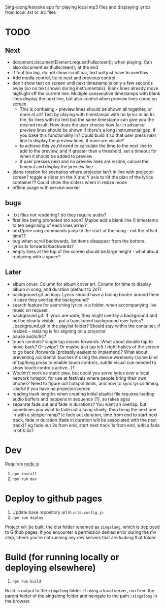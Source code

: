 Sing-along/karaoke app for playing local mp3 files and displaying lyrics from local .txt or .lrc files

# TODO

## Next
- document.documentElement.requestFullscreen(); when playing. Can also document.exitFullscreen(); at the end
- if font too big, do not show scroll bar, text will just have to overflow
- Add media control, tie to next and previous control
- don't show text on screen until next timestamp is only a few seconds away (so no text shown during instrumentals). Blank lines already move highlight off the current line. Multiple consecutive timestamps with blank lines display the next line, but also control when preview lines come on screen.  
  - This is confusing - preview lines should be shown all together, or none at all? Test by playing with timestamps with no lyrics in an lrc file. 5x lines with no text but the same timestamp can give you the desired result. How does the user choose how far in advance preview lines should be shown if there's a long instrumental gap, if you bake this functionality in? Could build it so that user press next line to display the preview lines, if none are visible?
  - to achieve this you'd need to calculate the time to the next line to add to the preview, and if greater than a threshold, set a timeout for when it should be added to preview
  - if user presses next and no preview lines are visible, cancel the timeout and display the preview line
- plane rotation for scenarios where projector isn't in line with projector screen? toggle a slider on the X and Y axis to tilt the plan of the lyrics container?? Could show the sliders when in resize mode
- offline usage with service worker

## bugs
- .txt files not rendering? do they require audio?
- first line being promoted too soon? Maybe add a blank line 0 timestamp to teh beginning of each lines array?`
- next/prev song commands jump to the start of the song - not the offset time??
- bug when scroll backwards, list items disappear from the bottom. lyrics.ts forwards/backwards?
- empty lines at the top of the screen should be large height - what about replacing with a space?

## Later
- album cover. Column for album cover art. Column for time to display album in song, and duration (default to 2s?)
- background gif on loop. Lyrics should have a fading border around them in case they overlap the background?
- search feature for searching lyrics in a folder, when accompanying live music on request
- background gif. If lyrics are wide, they might overlay a background and not be clearly visible - put a translucent background over lyrics? _background.gif in the playlist folder? Should stay within the container, if resized - resizing is for aligning on a projector
- pause audio/lrc?
- touch controls? single tap moves forwards. What about double tap to move back? Or swipe? Or maybe just tap left / right halves of the screen to go back /forwards (probably easiest to implement)? What about preventing accidental touches if using the device wirelessly (some kind of tap/long press to enable touch controls, subtle visual cue needed to show touch controls active...)?
- Wouldn't work as static pwa, but could you serve lyrics over a local network hotspot, for use at festivals where people bring their own phones? Need to figure out hotspot limits, and how to sync lyrics timing. Useful if you have no projector/screen
- reading track lengths when creating initial playlist file requires loading audio buffers and happens in sequence (?), so takes ages
- separate fade out and fade in durations? You want an overlap, but sometimes you want to fade out a song slowly, then bring the next one in with a steeper ramp? Ie fade out duration, time from end to start next track, fade in duration (fade in duration will be associated with the next track)? eg fade out 2s from end, start next track 1s from end, with a fade in of 0.5s?

# Dev

Requires [node.js](https://nodejs.org)

1. `npm install`
1. `npm run dev` 

# Deploy to github pages

1. Update base repository url in `vite.config.js`
1. `npm run deploy`

Project will be built, the dist folder renamed as `singalong`, which is deployed to Github pages.
If you encounter a permission denied error during the mv step, check you're not running any dev servers that are locking that folder.

# Build (for running locally or deploying elsewhere)

1. `npm run build`

Build is output to the `singalong` folder. If using a local server, run from the parent folder of the singalong folder and navigate to the path `/singalong` in the browser.
